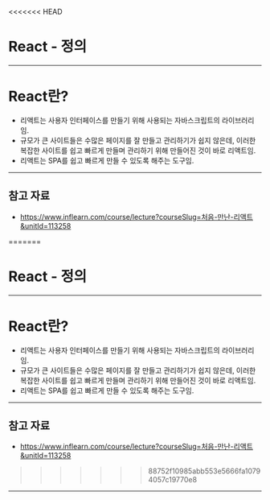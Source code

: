 <<<<<<< HEAD
# React - 정의

------

# React란?

- 리액트는 사용자 인터페이스를 만들기 위해 사용되는 자바스크립트의 라이브러리임.
- 규모가 큰 사이트들은 수많은 페이지를 잘 만들고 관리하기가 쉽지 않은데, 이러한 복잡한 사이트를 쉽고 빠르게 만들며 관리하기 위해 만들어진 것이 바로 리액트임.
- 리액트는 SPA를 쉽고 빠르게 만들 수 있도록 해주는  도구임.

------

## 참고 자료

- https://www.inflearn.com/course/lecture?courseSlug=처음-만난-리액트&unitId=113258

=======
# React - 정의

------

# React란?

- 리액트는 사용자 인터페이스를 만들기 위해 사용되는 자바스크립트의 라이브러리임.
- 규모가 큰 사이트들은 수많은 페이지를 잘 만들고 관리하기가 쉽지 않은데, 이러한 복잡한 사이트를 쉽고 빠르게 만들며 관리하기 위해 만들어진 것이 바로 리액트임.
- 리액트는 SPA를 쉽고 빠르게 만들 수 있도록 해주는  도구임.

------

## 참고 자료

- https://www.inflearn.com/course/lecture?courseSlug=처음-만난-리액트&unitId=113258

>>>>>>> 88752f10985abb553e5666fa10794057c19770e8
------